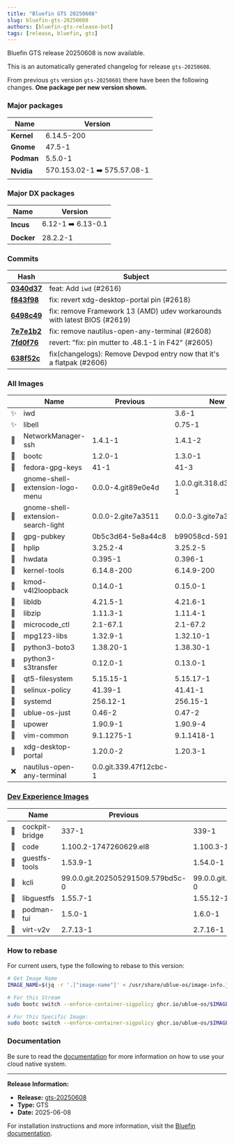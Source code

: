 ```yaml
---
title: "Bluefin GTS 20250608"
slug: bluefin-gts-20250608
authors: [bluefin-gts-release-bot]
tags: [release, bluefin, gts]
---
```


Bluefin GTS release 20250608 is now available.

<!--truncate-->

This is an automatically generated changelog for release `gts-20250608`.

From previous `gts` version `gts-20250601` there have been the following changes. **One package per new version shown.**

### Major packages

| Name       | Version                     |
| ---------- | --------------------------- |
| **Kernel** | 6.14.5-200                  |
| **Gnome**  | 47.5-1                      |
| **Podman** | 5.5.0-1                     |
| **Nvidia** | 570.153.02-1 ➡️ 575.57.08-1 |

### Major DX packages

| Name       | Version            |
| ---------- | ------------------ |
| **Incus**  | 6.12-1 ➡️ 6.13-0.1 |
| **Docker** | 28.2.2-1           |

### Commits

| Hash                                                                                               | Subject                                                                  |
| -------------------------------------------------------------------------------------------------- | ------------------------------------------------------------------------ |
| **[0340d37](https://github.com/ublue-os/bluefin/commit/0340d37cdfd067a608c1e0ab5f883f2efdc00946)** | feat: Add `iwd` (#2616)                                                  |
| **[f843f98](https://github.com/ublue-os/bluefin/commit/f843f982ed2153f5d429bf1fb17c8be5f750b223)** | fix: revert xdg-desktop-portal pin (#2618)                               |
| **[6498c49](https://github.com/ublue-os/bluefin/commit/6498c49a0973ea828cba1da5749d6fc68cadcfb0)** | fix: remove Framework 13 (AMD) udev workarounds with latest BIOS (#2619) |
| **[7e7e1b2](https://github.com/ublue-os/bluefin/commit/7e7e1b2ceed0ef34810d8f067f88425b1fe370c8)** | fix: remove nautilus-open-any-terminal (#2608)                           |
| **[7fd0f76](https://github.com/ublue-os/bluefin/commit/7fd0f768b90e3f2cbccce43c8fc9e6a8a3a4a7d9)** | revert: "fix: pin mutter to .48.1-1 in F42" (#2605)                      |
| **[638f52c](https://github.com/ublue-os/bluefin/commit/638f52c851c83382c7c47d53897ed0bf43f2394d)** | fix(changelogs): Remove Devpod entry now that it's a flatpak (#2606)     |

### All Images

|     | Name                               | Previous               | New                      |
| --- | ---------------------------------- | ---------------------- | ------------------------ |
| ✨  | iwd                                |                        | 3.6-1                    |
| ✨  | libell                             |                        | 0.75-1                   |
| 🔄  | NetworkManager-ssh                 | 1.4.1-1                | 1.4.1-2                  |
| 🔄  | bootc                              | 1.2.0-1                | 1.3.0-1                  |
| 🔄  | fedora-gpg-keys                    | 41-1                   | 41-3                     |
| 🔄  | gnome-shell-extension-logo-menu    | 0.0.0-4.git89e0e4d     | 1.0.0.git.318.d3cb3325-1 |
| 🔄  | gnome-shell-extension-search-light | 0.0.0-2.gite7a3511     | 0.0.0-3.gite7a3511       |
| 🔄  | gpg-pubkey                         | 0b5c3d64-5e8a44c8      | b99058cd-59130e89        |
| 🔄  | hplip                              | 3.25.2-4               | 3.25.2-5                 |
| 🔄  | hwdata                             | 0.395-1                | 0.396-1                  |
| 🔄  | kernel-tools                       | 6.14.8-200             | 6.14.9-200               |
| 🔄  | kmod-v4l2loopback                  | 0.14.0-1               | 0.15.0-1                 |
| 🔄  | libldb                             | 4.21.5-1               | 4.21.6-1                 |
| 🔄  | libzip                             | 1.11.3-1               | 1.11.4-1                 |
| 🔄  | microcode_ctl                      | 2.1-67.1               | 2.1-67.2                 |
| 🔄  | mpg123-libs                        | 1.32.9-1               | 1.32.10-1                |
| 🔄  | python3-boto3                      | 1.38.20-1              | 1.38.30-1                |
| 🔄  | python3-s3transfer                 | 0.12.0-1               | 0.13.0-1                 |
| 🔄  | qt5-filesystem                     | 5.15.15-1              | 5.15.17-1                |
| 🔄  | selinux-policy                     | 41.39-1                | 41.41-1                  |
| 🔄  | systemd                            | 256.12-1               | 256.15-1                 |
| 🔄  | ublue-os-just                      | 0.46-2                 | 0.47-2                   |
| 🔄  | upower                             | 1.90.9-1               | 1.90.9-4                 |
| 🔄  | vim-common                         | 9.1.1275-1             | 9.1.1418-1               |
| 🔄  | xdg-desktop-portal                 | 1.20.0-2               | 1.20.3-1                 |
| ❌  | nautilus-open-any-terminal         | 0.0.git.339.47f12cbc-1 |                          |

### [Dev Experience Images](https://docs.projectbluefin.io/bluefin-dx)

|     | Name           | Previous                          | New                               |
| --- | -------------- | --------------------------------- | --------------------------------- |
| 🔄  | cockpit-bridge | 337-1                             | 339-1                             |
| 🔄  | code           | 1.100.2-1747260629.el8            | 1.100.3-1748872455.el8            |
| 🔄  | guestfs-tools  | 1.53.9-1                          | 1.54.0-1                          |
| 🔄  | kcli           | 99.0.0.git.202505291509.579bd5c-0 | 99.0.0.git.202506070823.686e22e-0 |
| 🔄  | libguestfs     | 1.55.7-1                          | 1.55.12-1                         |
| 🔄  | podman-tui     | 1.5.0-1                           | 1.6.0-1                           |
| 🔄  | virt-v2v       | 2.7.13-1                          | 2.7.16-1                          |

### How to rebase

For current users, type the following to rebase to this version:

```bash
# Get Image Name
IMAGE_NAME=$(jq -r '.["image-name"]' < /usr/share/ublue-os/image-info.json)

# For this Stream
sudo bootc switch --enforce-container-sigpolicy ghcr.io/ublue-os/$IMAGE_NAME:gts

# For this Specific Image:
sudo bootc switch --enforce-container-sigpolicy ghcr.io/ublue-os/$IMAGE_NAME:gts-20250608
```

### Documentation

Be sure to read the [documentation](https://docs.projectbluefin.io/) for more information
on how to use your cloud native system.

---

**Release Information:**

- **Release:** [gts-20250608](https://github.com/ublue-os/bluefin/releases/tag/gts-20250608)
- **Type:** GTS
- **Date:** 2025-06-08

For installation instructions and more information, visit the [Bluefin documentation](https://docs.projectbluefin.io/).
